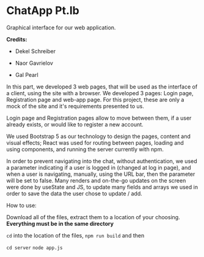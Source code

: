 # ChatApp Pt.Ib

Graphical interface for our web application.


**Credits:**

- Dekel Schreiber

- Naor Gavrielov

- Gal Pearl

In this part, we developed 3 web pages, that will be used as the interface of a client, using the site with a browser.
We developed 3 pages: Login page, Registration page and web-app page.
For this project, these are only a mock of the site and it's requirements presented to us.

Login page and Registration pages allow to move between them, if a user already exists, or would like to register a new account.

We used Bootstrap 5 as our technology to design the pages, content and visual effects;
React was used for routing between pages, loading and using components,
and running the server currently with npm.

In order to prevent navigating into the chat, without authentication, we used a parameter indicating if a user is logged in (changed at log in page),
and when a user is navigating, manually, using the URL bar, then the parameter will be set to false.
Many renders and on-the-go updates on the screen were done by useState and JS, to update many fields and arrays we used in order
to save the data the user chose to update / add.

How to use:


Download all of the files, extract them to a location of your choosing.
**Everything must be in the same directory**

``` cd ``` into the location of the files, 
```npm run build```
and then

```cd server```
```node app.js```
